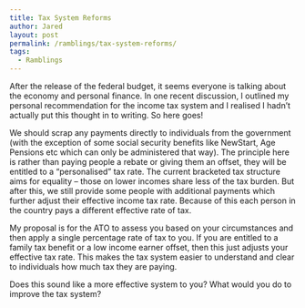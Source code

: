 ```yaml
---
title: Tax System Reforms
author: Jared
layout: post
permalink: /ramblings/tax-system-reforms/
tags:
  - Ramblings
---
```

After the release of the federal budget, it seems everyone is talking about the economy and personal finance. In one recent discussion, I outlined my personal recommendation for the income tax system and I realised I hadn&#8217;t actually put this thought in to writing. So here goes!

We should scrap any payments directly to individuals from the government (with the exception of some social security benefits like NewStart, Age Pensions etc which can only be administered that way). The principle here is rather than paying people a rebate or giving them an offset, they will be entitled to a &#8220;personalised&#8221; tax rate. The current bracketed tax structure aims for equality &#8211; those on lower incomes share less of the tax burden. But after this, we still provide some people with additional payments which further adjust their effective income tax rate. Because of this each person in the country pays a different effective rate of tax.

My proposal is for the ATO to assess you based on your circumstances and then apply a single percentage rate of tax to you. If you are entitled to a family tax benefit or a low income earner offset, then this just adjusts your effective tax rate. This makes the tax system easier to understand and clear to individuals how much tax they are paying.

Does this sound like a more effective system to you? What would you do to improve the tax system?
